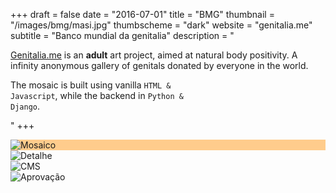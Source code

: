 +++
draft = false
date = "2016-07-01"
title = "BMG"
thumbnail = "/images/bmg/masi.jpg"
thumbscheme = "dark"
website = "genitalia.me"
subtitle = "Banco mundial da genitalia"
description = "<p><a href='http://genitalia.me' class='default nomargin underline' target='_blank'>Genitalia.me</a> is an <b>adult</b> art project, aimed at natural body positivity. A infinity anonymous gallery of genitals donated by everyone in the world.</p><p>The mosaic is built using vanilla <code>HTML & Javascript</code>, while the backend in <code>Python & Django</code>.</p>"
+++


<div class="gallery">
  <div class="browser-mask" style="background-color: #ffcc8c">
    <div class="browser-screen appearFromBottom :play">
      <img src="/images/bmg/masi.jpg" alt="Mosaico" />
    </div>
  </div>
  <img src="/images/bmg/detail3.jpg" alt="Detalhe" />  
</div>
<div class="gallery container-fluid grid :horizontal">
  <div class="browser-mask pull:left w33">
    <div class="browser-screen">
      <img src="/images/bmg/admin-login.jpg" alt="CMS" /> 
    </div>
  </div>
  <div class="browser-mask pull:right w66">
    <div class="browser-screen">
      <img src="/images/bmg/admin-aprovacao.jpg" alt="Aprovação" />  
    </div>
  </div>

</div>